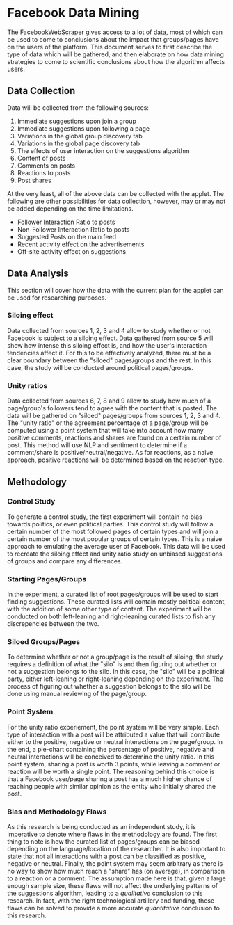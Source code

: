 
# Facebook Data Mining

The FacebookWebScraper gives access to a lot of data, most of which can be used to come to conclusions about the impact that groups/pages have on the users of the platform. This document serves to first describe the type of data which will be gathered, and then elaborate on how data mining strategies to come to scientific conclusions about how the algorithm affects users.

## Data Collection <a name="collection"></a>
Data will be collected from the following sources:
<ol>
<li> Immediate suggestions upon join a group </li>
<li> Immediate suggestions upon following a page </li>
<li> Variations in the global group discovery tab </li>
<li> Variations in the global page discovery tab </li>
<li> The effects of user interaction on the suggestions algorithm </li>
<li> Content of posts </li>
<li> Comments on posts </li>
<li> Reactions to posts </li>
<li> Post shares </li>
</ol>
At the very least, all of the above data can be collected with the applet. The following are other possibilities for data collection, however, may or may not be added depending on the time limitations.

- Follower Interaction Ratio to posts
- Non-Follower Interaction Ratio to posts
- Suggested Posts on the main feed
- Recent activity effect on the advertisements
- Off-site activity effect on suggestions

## Data Analysis <a name="analysis"></a>

This section will cover how the data with the current plan for the applet can be used for researching purposes.

### Siloing effect
Data collected from sources 1, 2, 3 and 4 allow to study whether or not Facebook is subject to a siloing effect. Data gathered from source 5 will show how intense this siloing effect is, and how the user's interaction tendencies affect it. For this to be effectively analyzed, there must be a clear boundary between the "siloed" pages/groups and the rest. In this case, the study will be conducted around political pages/groups. 

### Unity ratios
Data collected from sources 6, 7, 8 and 9 allow to study how much of a page/group's followers tend to agree with the content that is posted. The data will be gathered on "siloed" pages/groups from sources 1, 2, 3 and 4. The "unity ratio" or the agreement percentage of a page/group will be computed using a point system that will take into account how many positive comments, reactions and shares are found on a certain number of post. This method will use NLP and sentiment to determine if a comment/share is positive/neutral/negative. As for reactions, as a naive approach, positive reactions will be determined based on the reaction type.

## Methodology

### Control Study
To generate a control study, the first experiment will contain no bias towards politics, or even political parties. This control study will follow a certain number of the most followed pages of certain types and will join a certain number of the most popular groups of certain types. This is a naive approach to emulating the average user of Facebook. This data will be used to recreate the siloing effect and unity ratio study on unbiased suggestions of groups and compare any differences.

### Starting Pages/Groups
In the experiment, a curated list of root pages/groups will be used to start finding suggestions. These curated lists will contain mostly political content, with the addition of some other type of content. The experiment will be conducted on both left-leaning and right-leaning curated lists to fish any discrepencies between the two. 

### Siloed Groups/Pages
To determine whether or not a group/page is the result of siloing, the study requires a definition of what the "silo" is and then figuring out whether or not a suggestion belongs to the silo. In this case, the "silo" will be a political party, either left-leaning or right-leaning depending on the experiment. The process of figuring out whether a suggestion belongs to the silo will be done using manual reviewing of the page/group.

### Point System
For the unity ratio experiement, the point system will be very simple. Each type of interaction with a post will be attributed a value that will contribute either to the positive, negative or neutral interactions on the page/group.  In the end, a pie-chart containing the percentage of positive, negative and neutral interactions will be conceived to determine the unity ratio. In this point system, sharing a post is worth 3 points, while leaving a comment or reaction will be worth a single point. The reasoning behind this choice is that a Facebook user/page sharing a post has a much higher chance of reaching people with similar opinion as the entity who initially shared the post.

### Bias and Methodology Flaws
As this research is being conducted as an independent study, it is imperative to denote where flaws in the methodology are found. The first thing to note is how the curated list of pages/groups can be biased depending on the language/location of the researcher. It is also important to state that not all interactions with a post can be classified as positive, negative or neutral. Finally, the point system may seem arbitrary as there is no way to show how much reach a "share" has (on average), in comparison to a reaction or a comment. The assumption made here is that, given a large enough sample size, these flaws will not affect the underlying patterns of the suggestions algorithm, leading to a _qualitative_ conclusion to this research. In fact, with the right technological artillery and funding, these flaws can be solved to provide a more accurate _quantitative_ conclusion to this research.
